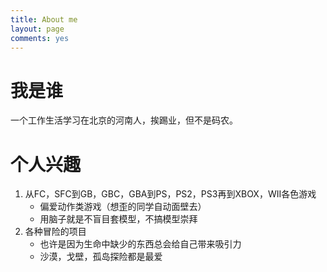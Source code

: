 ```yaml
---
title: About me
layout: page
comments: yes
---
```


# 我是谁

一个工作生活学习在北京的河南人，挨踢业，但不是码农。

# 个人兴趣

1. 从FC，SFC到GB，GBC，GBA到PS，PS2，PS3再到XBOX，WII各色游戏
    - 偏爱动作类游戏（想歪的同学自动面壁去）
    - 用脑子就是不盲目套模型，不搞模型崇拜
2. 各种冒险的项目
    - 也许是因为生命中缺少的东西总会给自己带来吸引力
    - 沙漠，戈壁，孤岛探险都是最爱



